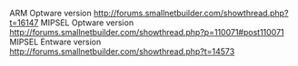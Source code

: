    ARM Optware version http://forums.smallnetbuilder.com/showthread.php?t=16147
MIPSEL Optware version http://forums.smallnetbuilder.com/showthread.php?p=110071#post110071
MIPSEL Entware version http://forums.smallnetbuilder.com/showthread.php?t=14573